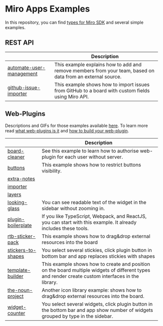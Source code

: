 # Miro Apps Examples

In this repository, you can find [types for Miro SDK](miro.d.ts) and several simple examples.

## REST API

|                                                      | Description  |
|------------------------------------------------------|--------------|
| [automate-user-management](automate-user-management) | This example explains how to add and remove members from your team, based on data from an external source. |
| [github-issue-importer](github-issue-importer)       | This example shows how to import issues from GitHub to a board with custom fields using Miro API. |

## Web-Plugins
Descriptions and GIFs for those examples available [here](https://developers.miro.com/docs/web-plugin-examples).
To learn more read [what web-plugins is it](https://developers.miro.com/docs/sdk) and [how to build your web-plugin](https://developers.miro.com/docs/how-to-start).

|                                          | Description  |
|------------------------------------------|--------------|
| [board-cleaner](board-cleaner)           | See this example to learn how to authorise web-plugin for each user without server. |
| [buttons](buttons)                       | This example shows how to restrict buttons visibility. |
| [extra-notes](extra-notes)               | |
| [importer](importer)                     | |
| [layers](layers)                         | |
| [looking-glass](looking-glass)           | You can see readable text of the widget in the sidebar without zooming in. |
| [plugin-boilerplate](plugin-boilerplate) | If you like TypeScript, Webpack, and ReactJS, you can start with this example. It already includes these tools. |
| [rtb-sticker-pack](rtb-sticker-pack)     | This example shows how to drag&drop external resources into the board |
| [stickers-to-shapes](stickers-to-shapes) | You select several stickies, click plugin button in bottom bar and app replaces stickies with shapes |
| [template-builder](template-builder)     | This example shows how to create and position on the board multiple widgets of different types and render create custom interfaces in the library. |
| [the-noun-project](the-noun-project)     | Another icon library example: shows how to drag&drop external resources into the board. |
| [widget-counter](widget-counter)         | You select several widgets, click plugin button in the bottom bar and app show number of widgets grouped by type in the sidebar. |

